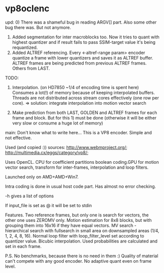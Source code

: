 vp8oclenc
=========

upd: 
0) There was a shameful bug in reading ARGV[] part. Also some other bug there was. But not anymore.
1) Added segmentation for inter macroblocks too. 
Now it tries to quant with highest quantizer and if result fails to pass SSIM-target value it's being requantized.
2) Added ALTREF referencing. 
Every <-altref-range param> encoder quantize a frame with lower quantizers and saves it as ALTREF buffer.
ALTREF frames are being predicted from previous ALTREF frames. Others from LAST.

TODO:
1) Interpolation. (on HD7850 ~1/4 of encoding time is spent here)
Consumes a lot(!) of memory because of keeping interpolated buffers. 
Threads are not distributed across stream cores effectively (one row per core).
=> solution: integrate interpolation into motion vector search

2) Make prediction from both LAST, GOLDEN and ALTREF frames for each frame and block.
But for this 1) must be done (otherwise it will be either very slow or consume a huge lot of memory)

main:
Don't know what to write here...
This is a VP8 encoder. Simple and not effective.

Used (and copied :)) sources: 
http://www.webmproject.org/; http://multimedia.cx/eggs/category/vp8/;

Uses OpenCL. CPU for coefficient partitions boolean coding.GPU for motion vector search, transform for inter-frames, interpolation and loop filters.

Launched only on AMD+AMD+Win7.

Intra coding is done in usual host code part. Has almost no error checking. 

  -h gives a list of options

If input_file is set as @ it will be set to stdin

Features.
Two reference frames, but only one is search for vectors, the other one uses ZEROMV only.
Motion estimation for 8x8 blocks, but with grouping them into 16x16 if they have equal vectors. 
MV search - hierarchical search with fullsearch in small area on downsampled areas (1/4, 1, 2, 4, 8, 16).
Normal loop filter with loop_filter_level set according to quantizer value.
Bicubic interpolation.
Used probabilities are calculated and set in each frame.

P.S. No benchmarks, because there is no need in them :) Quality of material can't compete with any good encoder.
No adaptive quant even on frame level.


